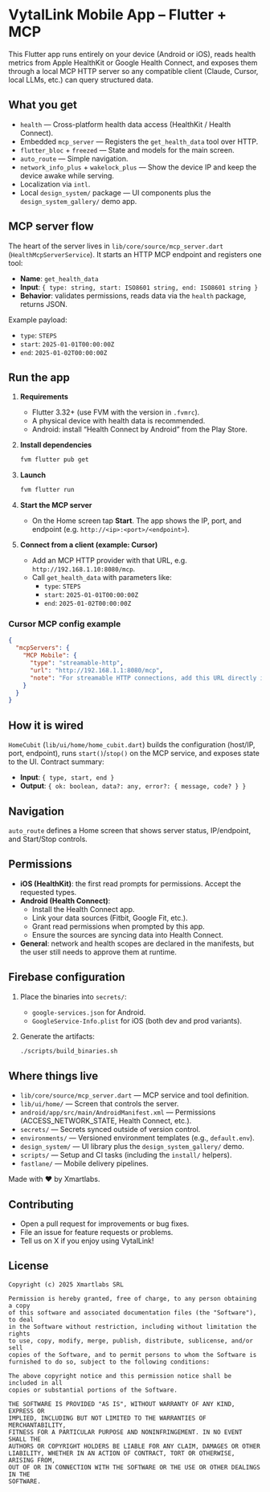 # VytalLink Mobile App – Flutter + MCP

This Flutter app runs entirely on your device (Android or iOS), reads health metrics from Apple HealthKit or Google Health Connect, and exposes them through a local MCP HTTP server so any compatible client (Claude, Cursor, local LLMs, etc.) can query structured data.

## What you get

- `health` — Cross-platform health data access (HealthKit / Health Connect).
- Embedded `mcp_server` — Registers the `get_health_data` tool over HTTP.
- `flutter_bloc` + `freezed` — State and models for the main screen.
- `auto_route` — Simple navigation.
- `network_info_plus` + `wakelock_plus` — Show the device IP and keep the device awake while serving.
- Localization via `intl`.
- Local `design_system/` package — UI components plus the `design_system_gallery/` demo app.

## MCP server flow

The heart of the server lives in `lib/core/source/mcp_server.dart` (`HealthMcpServerService`). It starts an HTTP MCP endpoint and registers one tool:

- **Name**: `get_health_data`
- **Input**: `{ type: string, start: ISO8601 string, end: ISO8601 string }`
- **Behavior**: validates permissions, reads data via the `health` package, returns JSON.

Example payload:
- `type`: `STEPS`
- `start`: `2025-01-01T00:00:00Z`
- `end`: `2025-01-02T00:00:00Z`

## Run the app

1. **Requirements**
   - Flutter 3.32+ (use FVM with the version in `.fvmrc`).
   - A physical device with health data is recommended.
   - Android: install “Health Connect by Android” from the Play Store.

2. **Install dependencies**
   ```bash
   fvm flutter pub get
   ```

3. **Launch**
   ```bash
   fvm flutter run
   ```

4. **Start the MCP server**
   - On the Home screen tap **Start**. The app shows the IP, port, and endpoint (e.g. `http://<ip>:<port>/<endpoint>`).

5. **Connect from a client (example: Cursor)**
   - Add an MCP HTTP provider with that URL, e.g. `http://192.168.1.10:8080/mcp`.
   - Call `get_health_data` with parameters like:
     - `type`: `STEPS`
     - `start`: `2025-01-01T00:00:00Z`
     - `end`: `2025-01-02T00:00:00Z`

### Cursor MCP config example

```json
{
  "mcpServers": {
    "MCP Mobile": {
      "type": "streamable-http",
      "url": "http://192.168.1.1:8080/mcp",
      "note": "For streamable HTTP connections, add this URL directly in your MCP client"
    }
  }
}
```

## How it is wired

`HomeCubit` (`lib/ui/home/home_cubit.dart`) builds the configuration (host/IP, port, endpoint), runs `start()`/`stop()` on the MCP service, and exposes state to the UI. Contract summary:

- **Input**: `{ type, start, end }`
- **Output**: `{ ok: boolean, data?: any, error?: { message, code? } }`

## Navigation

`auto_route` defines a Home screen that shows server status, IP/endpoint, and Start/Stop controls.

## Permissions

- **iOS (HealthKit)**: the first read prompts for permissions. Accept the requested types.
- **Android (Health Connect)**:
  - Install the Health Connect app.
  - Link your data sources (Fitbit, Google Fit, etc.).
  - Grant read permissions when prompted by this app.
  - Ensure the sources are syncing data into Health Connect.
- **General**: network and health scopes are declared in the manifests, but the user still needs to approve them at runtime.

## Firebase configuration

1. Place the binaries into `secrets/`:
   - `google-services.json` for Android.
   - `GoogleService-Info.plist` for iOS (both dev and prod variants).

2. Generate the artifacts:
   ```bash
   ./scripts/build_binaries.sh
   ```

## Where things live

- `lib/core/source/mcp_server.dart` — MCP service and tool definition.
- `lib/ui/home/` — Screen that controls the server.
- `android/app/src/main/AndroidManifest.xml` — Permissions (ACCESS_NETWORK_STATE, Health Connect, etc.).
- `secrets/` — Secrets synced outside of version control.
- `environments/` — Versioned environment templates (e.g., `default.env`).
- `design_system/` — UI library plus the `design_system_gallery/` demo.
- `scripts/` — Setup and CI tasks (including the `install/` helpers).
- `fastlane/` — Mobile delivery pipelines.

Made with ❤️ by Xmartlabs.

## Contributing
- Open a pull request for improvements or bug fixes.
- File an issue for feature requests or problems.
- Tell us on X if you enjoy using VytalLink!

## License
```
Copyright (c) 2025 Xmartlabs SRL

Permission is hereby granted, free of charge, to any person obtaining a copy
of this software and associated documentation files (the "Software"), to deal
in the Software without restriction, including without limitation the rights
to use, copy, modify, merge, publish, distribute, sublicense, and/or sell
copies of the Software, and to permit persons to whom the Software is
furnished to do so, subject to the following conditions:

The above copyright notice and this permission notice shall be included in all
copies or substantial portions of the Software.

THE SOFTWARE IS PROVIDED "AS IS", WITHOUT WARRANTY OF ANY KIND, EXPRESS OR
IMPLIED, INCLUDING BUT NOT LIMITED TO THE WARRANTIES OF MERCHANTABILITY,
FITNESS FOR A PARTICULAR PURPOSE AND NONINFRINGEMENT. IN NO EVENT SHALL THE
AUTHORS OR COPYRIGHT HOLDERS BE LIABLE FOR ANY CLAIM, DAMAGES OR OTHER
LIABILITY, WHETHER IN AN ACTION OF CONTRACT, TORT OR OTHERWISE, ARISING FROM,
OUT OF OR IN CONNECTION WITH THE SOFTWARE OR THE USE OR OTHER DEALINGS IN THE
SOFTWARE.
```
